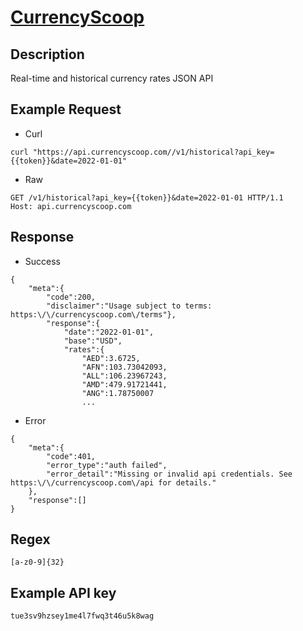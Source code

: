 # [CurrencyScoop](https://currencyscoop.com/api-documentation)

## __Description__
Real-time and historical currency rates JSON API

## __Example Request__
* Curl
```
curl "https://api.currencyscoop.com//v1/historical?api_key={{token}}&date=2022-01-01"
```

* Raw
```
GET /v1/historical?api_key={{token}}&date=2022-01-01 HTTP/1.1
Host: api.currencyscoop.com
```

## __Response__
* Success
```
{
    "meta":{
        "code":200,
        "disclaimer":"Usage subject to terms: https:\/\/currencyscoop.com\/terms"},
        "response":{
            "date":"2022-01-01",
            "base":"USD",
            "rates":{
                "AED":3.6725,
                "AFN":103.73042093,
                "ALL":106.23967243,
                "AMD":479.91721441,
                "ANG":1.78750007
                ...
```
* Error
```
{
    "meta":{
        "code":401,
        "error_type":"auth failed",
        "error_detail":"Missing or invalid api credentials. See https:\/\/currencyscoop.com\/api for details."
    },
    "response":[]
}
```
## __Regex__
```
[a-z0-9]{32}
```

## __Example API key__
```
tue3sv9hzsey1me4l7fwq3t46u5k8wag
```
